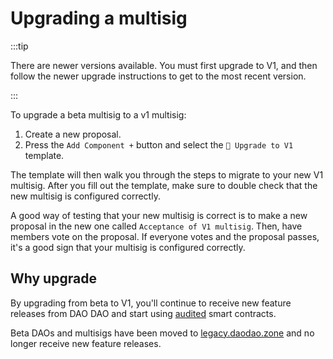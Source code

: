 # Upgrading a multisig

:::tip

There are newer versions available. You must first upgrade to V1, and then
follow the newer upgrade instructions to get to the most recent version.

:::

To upgrade a beta multisig to a v1 multisig:

1. Create a new proposal.
2. Press the `Add Component +` button and select the `🦢 Upgrade to V1`
   template.

The template will then walk you through the steps to migrate to your new V1
multisig. After you fill out the template, make sure to double check that the
new multisig is configured correctly.

A good way of testing that your new multisig is correct is to make a new
proposal in the new one called `Acceptance of V1 multisig`. Then, have members
vote on the proposal. If everyone votes and the proposal passes, it's a good
sign that your multisig is configured correctly.

## Why upgrade

By upgrading from beta to V1, you'll continue to receive new feature releases
from DAO DAO and start using
[audited](https://github.com/DA0-DA0/dao-contracts/releases/tag/v1.0.0) smart
contracts.

Beta DAOs and multisigs have been moved to
[legacy.daodao.zone](https://legacy.daodao.zone) and no longer receive new
feature releases.

